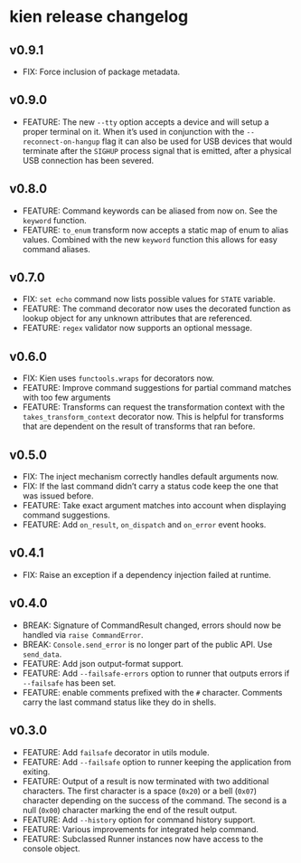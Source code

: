 # kien release changelog

## v0.9.1

* FIX:     Force inclusion of package metadata.

## v0.9.0

* FEATURE: The new `--tty` option accepts a device and will setup a proper terminal on it.
           When it’s used in conjunction with the `--reconnect-on-hangup` flag it can
           also be used for USB devices that would terminate after the `SIGHUP` process
           signal that is emitted, after a physical USB connection has been severed. 

## v0.8.0

* FEATURE: Command keywords can be aliased from now on. See the `keyword` function.
* FEATURE: `to_enum` transform now accepts a static map of enum to alias values. 
           Combined with the new `keyword` function this allows for easy 
           command aliases.  

## v0.7.0

* FIX:     `set echo` command now lists possible values for `STATE` variable.
* FEATURE: The command decorator now uses the decorated function as lookup object for 
           any unknown attributes that are referenced.
* FEATURE: `regex` validator now supports an optional message.

## v0.6.0

* FIX:     Kien uses `functools.wraps` for decorators now.
* FEATURE: Improve command suggestions for partial command matches with too few arguments
* FEATURE: Transforms can request the transformation context with the `takes_transform_context` 
           decorator now. This is helpful for transforms that are dependent on the result of
           transforms that ran before.

## v0.5.0

* FIX:     The inject mechanism correctly handles default arguments now.
* FIX:     If the last command didn’t carry a status code keep the one that was issued before.
* FEATURE: Take exact argument matches into account when displaying command suggestions.
* FEATURE: Add `on_result`, `on_dispatch` and `on_error` event hooks.

## v0.4.1

* FIX:     Raise an exception if a dependency injection failed at runtime.

## v0.4.0
  
* BREAK:   Signature of CommandResult changed, errors should now be handled 
           via `raise CommandError`.
* BREAK:   `Console.send_error` is no longer part of the public API. Use `send_data`.
* FEATURE: Add json output-format support.
* FEATURE: Add `--failsafe-errors` option to runner that outputs errors
           if `--failsafe` has been set.
* FEATURE: enable comments prefixed with the `#` character. Comments carry the last 
           command status like they do in shells.

## v0.3.0
  
* FEATURE: Add `failsafe` decorator in utils module.
* FEATURE: Add `--failsafe` option to runner keeping the application from exiting.
* FEATURE: Output of a result is now terminated with two additional characters.
           The first character is a space (`0x20`) or a bell (`0x07`) character depending
           on the success of the command. The second is a null (`0x00`) character marking
           the end of the result output.
* FEATURE: Add `--history` option for command history support.
* FEATURE: Various improvements for integrated help command.
* FEATURE: Subclassed Runner instances now have access to the console object.
